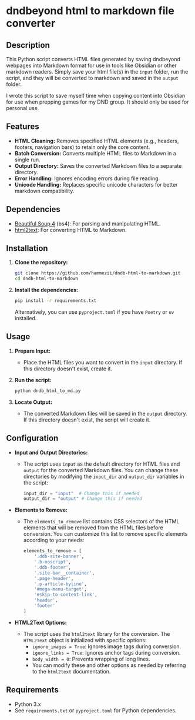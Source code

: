 # dndbeyond html to markdown file converter

## Description

This Python script converts HTML files generated by saving dndbeyond webpages into Markdown format for use in tools like Obsidian or other markdown readers. Simply save your html file(s) in the `input` folder, run the script, and they will be converted to markdown and saved in the `output` folder. 

I wrote this script to save myself time when copying content into Obsidian for use when prepping games for my DND group. It should only be used for personal use. 

## Features

* **HTML Cleaning:** Removes specified HTML elements (e.g., headers, footers, navigation bars) to retain only the core content.
* **Batch Conversion:** Converts multiple HTML files to Markdown in a single run.
* **Output Directory:** Saves the converted Markdown files to a separate directory.
* **Error Handling:** Ignores encoding errors during file reading.
* **Unicode Handling:** Replaces specific unicode characters for better markdown compatibility.

## Dependencies

* [Beautiful Soup 4](https://pypi.org/project/beautifulsoup4/) (bs4): For parsing and manipulating HTML.
* [html2text](https://pypi.org/project/html2text/): For converting HTML to Markdown.

## Installation

1.  **Clone the repository:**

    ```bash
    git clone https://github.com/hammezii/dndb-html-to-markdown.git
    cd dndb-html-to-markdown
    ```

2.  **Install the dependencies:**

    ```bash
    pip install -r requirements.txt
    ```

    Alternatively, you can use `pyproject.toml` if you have `Poetry` or `uv` installed.

## Usage

1.  **Prepare Input:**
    * Place the HTML files you want to convert in the `input` directory.  If this directory doesn't exist, create it.

2.  **Run the script:**

    ```bash
    python dndb_html_to_md.py
    ```

3.  **Locate Output:**
    * The converted Markdown files will be saved in the `output` directory. If this directory doesn't exist, the script will create it.

## Configuration

* **Input and Output Directories:**
    * The script uses `input` as the default directory for HTML files and `output` for the converted Markdown files. You can change these directories by modifying the `input_dir` and `output_dir` variables in the script:

        ```python
        input_dir = "input"  # Change this if needed
        output_dir = "output" # Change this if needed
        ```

* **Elements to Remove:**
    * The `elements_to_remove` list contains CSS selectors of the HTML elements that will be removed from the HTML files before conversion.  You can customize this list to remove specific elements according to your needs:

        ```python
        elements_to_remove = [
            '.ddb-site-banner',
            '.b-noscript',
            '.ddb-footer',
            '.site-bar__container',
            '.page-header',
            '.p-article-byline',
            '#mega-menu-target',
            '#skip-to-content-link',
            'header',
            'footer'
        ]
        ```

* **HTML2Text Options:**
    * The script uses the `html2text` library for the conversion.  The `HTML2Text` object is initialized with specific options:
        * `ignore_images = True`:  Ignores image tags during conversion.
        * `ignore_links = True`:  Ignores anchor tags during conversion.
        * `body_width = 0`:  Prevents wrapping of long lines.
        * You can modify these and other options as needed by referring to the `html2text` documentation.


## Requirements

* Python 3.x
* See `requirements.txt` or `pyproject.toml` for Python dependencies.

